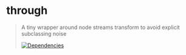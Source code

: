 # through

> A tiny wrapper around node streams transform to avoid explicit subclassing noise
>
> [![Dependencies][david-image]][david-url]

[david-image]: http://img.shields.io/david/nuintun/through.svg?style=flat-square
[david-url]: https://david-dm.org/nuintun/through
